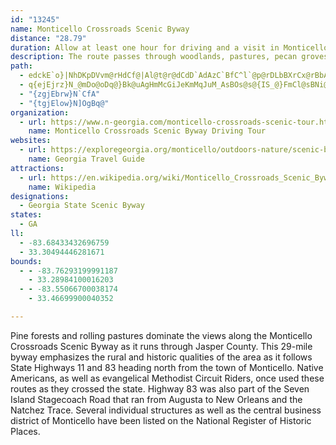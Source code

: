 ```yaml
---
id: "13245"
name: Monticello Crossroads Scenic Byway
distance: "28.79"
duration: Allow at least one hour for driving and a visit in Monticello
description: The route passes through woodlands, pastures, pecan groves and rolling grasslands.
path:
  - edckE`o}|NhDKpDVvm@rHdCf@|Al@t@r@dCdD`AdAzC`BfC^l`@p@rDLbBXrCx@rBbAhDxBvBzB~@~BlRho@d@vAn@nArEdF`L`KnP|O`EnEtp@|_AdBdD~@zCjBtHdBvIZzExI`NdBrBtA`A|_@tRxBp@|HK|AX~@Xr@`@rBxBxT`XtBxCrCtE~GtL~RvWxYn_@vClDlBzArE`DpElCpDjD~ErFlDtEbBfCnDrKrAxBh@l@n@f@hNxIvCvClO|UfCzEr@`DJdAhBnY^zCN`Ar@lBbAxB~@rAxChC`A`@nUrGfIlCd`@`PfE`Cv}@`u@xBtBxBxC~KjTnBpDr@~@jdAtfAjFdDrMtGjFpBhXzIdHjC`CxBnD|Eh@d@jD~F`@~@Nt@j@~Bp@lApApA?JvLtEy@vCqCpKc@jAe@X_Na@mFE{JHi@\_BjBiCrDyObSuNhQiT|XyMpQ{PbTgHhI{KjNmDfDmBtAmIvD{pAlf@iEfBoGzFuTbUeBrCgArCkAxEm@jEgHzbBwAbZOjCUjAc@vAaAnBWZ_BlAcCdA{MdEsDfB_KrFcBr@_E~@gFd@mDx@gCz@iE~BiDjAgBXoCJiPKmDg@eCcAgByA_Uc[wCiDsHgK{CmDo@a@kAc@mBMcAFcB\qAh@cNzO_\b`@sYd^sAlA_Bx@mCj@eAFmBMgAS_EyAwH}BmCg@sEe@aPImFXeFfEgH`IiAz@}CxAqA^_ZlCmJjAcCPkGLyBEsE_@cSqBqF_@iCa@oCs@sBw@mEoBgJ_FsBs@eCYcCFkUjBgBAoC_@sUcGsHaBwPuEwHqAkG{Acl@gOsF_@{YRmj@x@
  - q{ejEjrz}N_@mDo@oDq@}Bk@uAgHmMcGiJeKmMqJuM_AsBOs@s@{IS_@}FmCl@sBNi@`EyMpBi@lBMvJ~BxAN|BIbB]zEe@fD{@fBy@hBgAfGiCvY}N
  - "{zgjEbrw}N`CfA"
  - "{tgjElow}N]OgBq@"
organization:
  - url: https://www.n-georgia.com/monticello-crossroads-scenic-tour.htm
    name: Monticello Crossroads Scenic Byway Driving Tour
websites:
  - url: https://exploregeorgia.org/monticello/outdoors-nature/scenic-byways-trails/monticello-crossroads-scenic-byway
    name: Georgia Travel Guide
attractions:
  - url: https://en.wikipedia.org/wiki/Monticello_Crossroads_Scenic_Byway
    name: Wikipedia
designations:
  - Georgia State Scenic Byway
states:
  - GA
ll:
  - -83.68433432696759
  - 33.30494446281671
bounds:
  - - -83.76293199991187
    - 33.28984100016203
  - - -83.55066700038174
    - 33.46699900040352

---
```


Pine forests and rolling pastures dominate the views along the Monticello Crossroads Scenic Byway as it runs through Jasper County. This 29-mile byway emphasizes the rural and historic qualities of the area as it follows State Highways 11 and 83 heading north from the town of Monticello. Native Americans, as well as evangelical Methodist Circuit Riders, once used these routes as they crossed the state. Highway 83 was also part of the Seven Island Stagecoach Road that ran from Augusta to New Orleans and the Natchez Trace. Several individual structures as well as the central business district of Monticello have been listed on the National Register of Historic Places.

